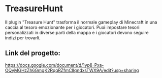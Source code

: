 # TreasureHunt
Il plugin "Treasure Hunt" trasforma il normale gameplay di Minecraft in una caccia al tesoro emozionante per i giocatori. Puoi impostare tesori personalizzati in diverse parti della mappa e i giocatori devono seguire indizi per trovarli.

## Link del progetto:

https://docs.google.com/document/d/1yp8-Pxa-OQyMGHzZh6GmgK2RqqRZfmCIIqndxsTWX9A/edit?usp=sharing
